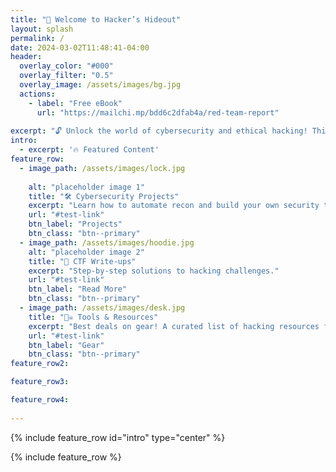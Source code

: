 ```yaml
---
title: "🚀 Welcome to Hacker’s Hideout"
layout: splash
permalink: /
date: 2024-03-02T11:48:41-04:00
header:
  overlay_color: "#000"
  overlay_filter: "0.5"
  overlay_image: /assets/images/bg.jpg
  actions:
    - label: "Free eBook"
      url: "https://mailchi.mp/bdd6c2dfab4a/red-team-report"
  
excerpt: "🔓 Unlock the world of cybersecurity and ethical hacking! This site will help you start your journey into computer science, penetration testing, and digital forensics."
intro:
  - excerpt: '🔥 Featured Content'
feature_row:
  - image_path: /assets/images/lock.jpg
    
    alt: "placeholder image 1"
    title: "🛠 Cybersecurity Projects"
    excerpt: "Learn how to automate recon and build your own security tools."
    url: "#test-link"
    btn_label: "Projects"
    btn_class: "btn--primary"
  - image_path: /assets/images/hoodie.jpg
    alt: "placeholder image 2"
    title: "🎯 CTF Write-ups"
    excerpt: "Step-by-step solutions to hacking challenges."
    url: "#test-link"
    btn_label: "Read More"
    btn_class: "btn--primary"
  - image_path: /assets/images/desk.jpg
    title: "🏴‍☠️ Tools & Resources"
    excerpt: "Best deals on gear! A curated list of hacking resources for self-learners."
    url: "#test-link"
    btn_label: "Gear"
    btn_class: "btn--primary"
feature_row2:

feature_row3:

feature_row4:
 
---
```


{% include feature_row id="intro" type="center" %}

{% include feature_row %}



